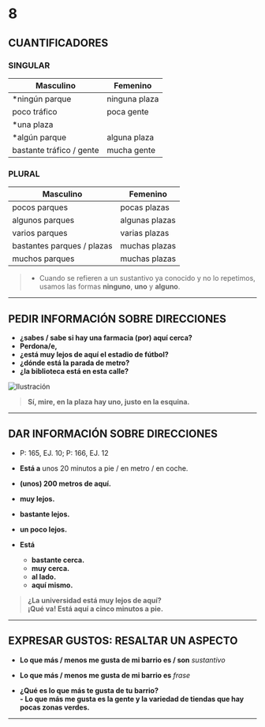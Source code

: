 # 8

## CUANTIFICADORES

### SINGULAR

| Masculino                | Femenino               |
|--------------------------|-----------------------|
| *ningún parque           | ninguna plaza         |
| poco tráfico             | poca gente            |
| *una plaza               |                       |
| *algún parque            | alguna plaza          |
| bastante tráfico / gente  | mucha gente           |

### PLURAL

| Masculino                | Femenino               |
|--------------------------|-----------------------|
| pocos parques            | pocas plazas          |
| algunos parques          | algunas plazas        |
| varios parques           | varias plazas         |
| bastantes parques / plazas | muchas plazas        |
| muchos parques           | muchas plazas         |

> * Cuando se refieren a un sustantivo ya conocido y no lo repetimos, usamos las formas **ninguno**, **uno** y **alguno**.

---

## PEDIR INFORMACIÓN SOBRE DIRECCIONES

- **¿sabes / sabe si hay una farmacia (por) aquí cerca?**
- **Perdona/e,**
- **¿está muy lejos de aquí el estadio de fútbol?**
- **¿dónde está la parada de metro?**
- **¿la biblioteca está en esta calle?**

![Ilustración](#)

> **Sí, mire, en la plaza hay uno, justo en la esquina.**

---

## DAR INFORMACIÓN SOBRE DIRECCIONES

* P: 165, EJ. 10; P: 166, EJ. 12

- **Está a** unos 20 minutos a pie / en metro / en coche.
- **(unos) 200 metros de aquí.**
- **muy lejos.**
- **bastante lejos.**
- **un poco lejos.**

- **Está** 
  - **bastante cerca.**
  - **muy cerca.**
  - **al lado.**
  - **aquí mismo.**

> **¿La universidad está muy lejos de aquí?**  
> **¡Qué va! Está aquí a cinco minutos a pie.**

---

## EXPRESAR GUSTOS: RESALTAR UN ASPECTO

- **Lo que más / menos me gusta de mi barrio es / son**  *sustantivo*
- **Lo que más / menos me gusta de mi barrio es**  *frase*

- **¿Qué es lo que más te gusta de tu barrio?**  
  **- Lo que más me gusta es la gente y la variedad de tiendas que hay pocas zonas verdes.**

---